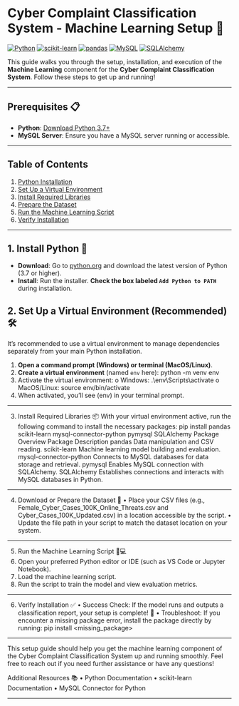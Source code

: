 # Cyber Complaint Classification System - Machine Learning Setup 🚀

[![Python](https://img.shields.io/badge/Python-3.7%2B-blue)](https://www.python.org/downloads/) [![scikit-learn](https://img.shields.io/badge/scikit--learn-0.24%2B-orange)](https://scikit-learn.org/stable/) [![pandas](https://img.shields.io/badge/pandas-1.0%2B-lightgrey)](https://pandas.pydata.org/) [![MySQL](https://img.shields.io/badge/MySQL-Connector-yellow)](https://dev.mysql.com/doc/connector-python/en/) [![SQLAlchemy](https://img.shields.io/badge/SQLAlchemy-1.3%2B-green)](https://www.sqlalchemy.org/)

This guide walks you through the setup, installation, and execution of the **Machine Learning** component for the **Cyber Complaint Classification System**. Follow these steps to get up and running!

---

## Prerequisites 📋

- **Python**: [Download Python 3.7+](https://www.python.org/downloads/)
- **MySQL Server**: Ensure you have a MySQL server running or accessible.

---

## Table of Contents

1. [Python Installation](#1-install-python)
2. [Set Up a Virtual Environment](#2-set-up-a-virtual-environment)
3. [Install Required Libraries](#3-install-required-libraries)
4. [Prepare the Dataset](#4-download-or-prepare-the-dataset)
5. [Run the Machine Learning Script](#5-run-the-machine-learning-script)
6. [Verify Installation](#6-verify-installation)

---

## 1. Install Python 🐍

- **Download**: Go to [python.org](https://www.python.org/downloads/) and download the latest version of Python (3.7 or higher).
- **Install**: Run the installer. **Check the box labeled `Add Python to PATH`** during installation.

## 2. Set Up a Virtual Environment (Recommended) 🛠️

It’s recommended to use a virtual environment to manage dependencies separately from your main Python installation.

1. **Open a command prompt (Windows) or terminal (MacOS/Linux)**.
2. **Create a virtual environment** (named `env` here):
 python -m venv env
3.	Activate the virtual environment:
o	Windows:
                                     .\env\Scripts\activate
o	MacOS/Linux:
    source env/bin/activate
4.	When activated, you’ll see (env) in your terminal prompt.
________________________________________
3. Install Required Libraries 📦
With your virtual environment active, run the following command to install the necessary packages:
pip install pandas scikit-learn mysql-connector-python pymysql SQLAlchemy
Package Overview
Package	Description
pandas	Data manipulation and CSV reading.
scikit-learn	Machine learning model building and evaluation.
mysql-connector-python	Connects to MySQL databases for data storage and retrieval.
pymysql	Enables MySQL connection with SQLAlchemy.
SQLAlchemy	Establishes connections and interacts with MySQL databases in Python.
________________________________________
4. Download or Prepare the Dataset 📂
•	Place your CSV files (e.g., Female_Cyber_Cases_100K_Online_Threats.csv and Cyber_Cases_100K_Updated.csv) in a location accessible by the script.
•	Update the file path in your script to match the dataset location on your system.

________________________________________
5. Run the Machine Learning Script 🧑💻
1.	Open your preferred Python editor or IDE (such as VS Code or Jupyter Notebook).
2.	Load the machine learning script.
3.	Run the script to train the model and view evaluation metrics.
________________________________________
6. Verify Installation ✅
•	Success Check: If the model runs and outputs a classification report, your setup is complete! 🎉
•	Troubleshoot: If you encounter a missing package error, install the package directly by running:
                        pip install <missing_package>
________________________________________
This setup guide should help you get the machine learning component of the Cyber Complaint Classification System up and running smoothly. Feel free to reach out if you need further assistance or have any questions!

Additional Resources 📚
•	Python Documentation
•	scikit-learn Documentation
•	MySQL Connector for Python
________________________________________

